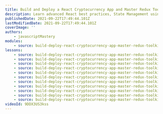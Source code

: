 ```yaml
---
title: Build and Deploy a React Cryptocurrency App and Master Redux Toolkit in One Video
description: Learn advanced React best practices, State Management using Redux Toolkit, UI Creation using Ant Design, creating charts using Chart.js, and fetching data from multiple sources using RapidAPI while building the best Cryptocurrency App on YouTube - Cryptoverse.
publishedDate: 2021-09-22T17:49:44.101Z
lastModifiedDate: 2021-09-22T17:49:44.101Z
coverImage: ''
authors:
    - javascriptMastery
modules:
    - source: build-deploy-react-cryptocurrency-app-master-redux-toolkit-video/index.md
lessons:
    - source: build-deploy-react-cryptocurrency-app-master-redux-toolkit-video/01-intro.md
    - source: build-deploy-react-cryptocurrency-app-master-redux-toolkit-video/02-rapidapi.md
    - source: build-deploy-react-cryptocurrency-app-master-redux-toolkit-video/03-layout.md
    - source: build-deploy-react-cryptocurrency-app-master-redux-toolkit-video/04-homepage.md
    - source: build-deploy-react-cryptocurrency-app-master-redux-toolkit-video/05-redux-toolkit-api-dev.md
    - source: build-deploy-react-cryptocurrency-app-master-redux-toolkit-video/06-cryptocurrencies.md
    - source: build-deploy-react-cryptocurrency-app-master-redux-toolkit-video/07-crypto-news.md
    - source: build-deploy-react-cryptocurrency-app-master-redux-toolkit-video/08-crypto-details.md
    - source: build-deploy-react-cryptocurrency-app-master-redux-toolkit-video/09-chart.md
    - source: build-deploy-react-cryptocurrency-app-master-redux-toolkit-video/10-mobile-navigation.md
    - source: build-deploy-react-cryptocurrency-app-master-redux-toolkit-video/11-challenge.md
videoId: 9DDX3US3kss
---
```

